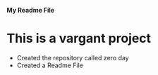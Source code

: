 **My Readme File**
# This is a vargant project
* Created the repository called zero day 
* Created a Readme File 

